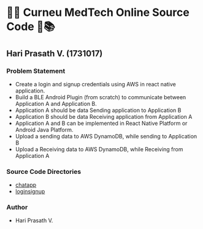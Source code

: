 # 📒📕 Curneu MedTech Online Source Code 📗📚

## Hari Prasath V. (1731017)

### Problem Statement
* Create a login and signup credentials using AWS in react native application.
* Build a BLE Android Plugin (from scratch) to communicate between Application A and Application B.
* Application A should be data Sending application to Application B
* Application B should be data Receiving application from Application A
* Application A and B can be implemented in React Native Platform or Android Java Platform.
* Upload a sending data to AWS DynamoDB, while sending to Application B
* Upload a Receiving data to AWS DynamoDB, while Receiving from Application A

### Source Code Directories
* [chatapp](https://github.com/Hari-Prasath-1701/curneu-online-code/tree/master/chatapp)
* [loginsignup](https://github.com/Hari-Prasath-1701/curneu-online-code/tree/master/messagingapp)

### Author
* Hari Prasath V.
